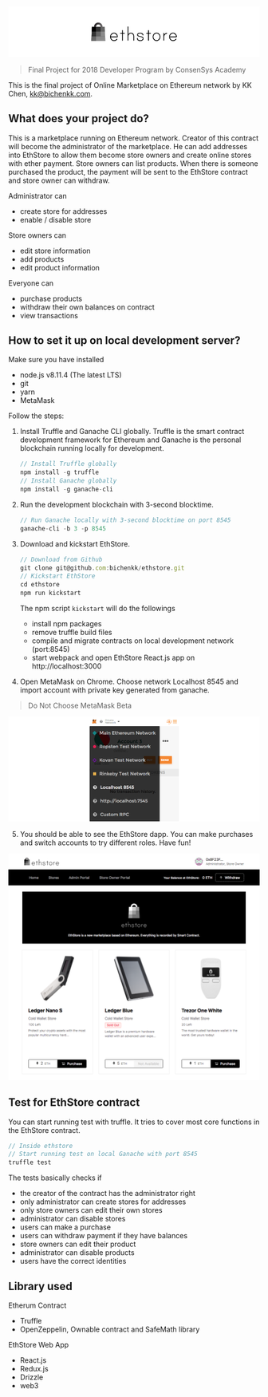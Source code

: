 <img src="https://raw.githubusercontent.com/bichenkk/ethstore/master/materials/logo.png">
 
> Final Project for 2018 Developer Program by ConsenSys Academy

This is the final project of Online Marketplace on Ethereum network by KK Chen, kk@bichenkk.com.

## What does your project do?

This is a marketplace running on Ethereum network.
Creator of this contract will become the administrator of the marketplace. He can add addresses into EthStore to allow them become store owners and create online stores with ether payment.
Store owners can list products. When there is someone purchased the product, the payment will be sent to the EthStore contract and store owner can withdraw.

  Administrator can
  * create store for addresses
  * enable / disable store

  Store owners can
  * edit store information
  * add products
  * edit product information

  Everyone can
  * purchase products
  * withdraw their own balances on contract
  * view transactions

## How to set it up on local development server?

Make sure you have installed
* node.js v8.11.4 (The latest LTS)
* git
* yarn
* MetaMask

Follow the steps:

1. Install Truffle and Ganache CLI globally. Truffle is the smart contract development framework for Ethereum and Ganache is the personal blockchain running locally for development.
    ```javascript
    // Install Truffle globally
    npm install -g truffle
    // Install Ganache globally
    npm install -g ganache-cli
    ```

2. Run the development blockchain with 3-second blocktime.
    ```javascript
    // Run Ganache locally with 3-second blocktime on port 8545
    ganache-cli -b 3 -p 8545
    ```


3. Download and kickstart EthStore.
    ```javascript
    // Download from Github
    git clone git@github.com:bichenkk/ethstore.git
    // Kickstart EthStore
    cd ethstore
    npm run kickstart
    ```

    The npm script `kickstart` will do the followings
    * install npm packages
    * remove truffle build files
    * compile and migrate contracts on local development network (port:8545)
    * start webpack and open EthStore React.js app on http://localhost:3000

4. Open MetaMask on Chrome. Choose network Localhost 8545 and import account with private key generated from ganache.
> Do Not Choose MetaMask Beta
<img src="https://raw.githubusercontent.com/bichenkk/ethstore/master/materials/metamask-instruction.png">

5. You should be able to see the EthStore dapp. You can make purchases and switch accounts to try different roles. Have fun! 

<img src="https://raw.githubusercontent.com/bichenkk/ethstore/master/materials/screenshot.png">

## Test for EthStore contract

You can start running test with truffle. It tries to cover most core functions in the EthStore contract.

```javascript
// Inside ethstore
// Start running test on local Ganache with port 8545
truffle test
```

The tests basically checks if
* the creator of the contract has the administrator right
* only administrator can create stores for addresses
* only store owners can edit their own stores
* administrator can disable stores
* users can make a purchase
* users can withdraw payment if they have balances
* store owners can edit their product
* administrator can disable products
* users have the correct identities

## Library used

Etherum Contract
* Truffle
* OpenZeppelin, Ownable contract and SafeMath library

EthStore Web App
* React.js
* Redux.js
* Drizzle
* web3